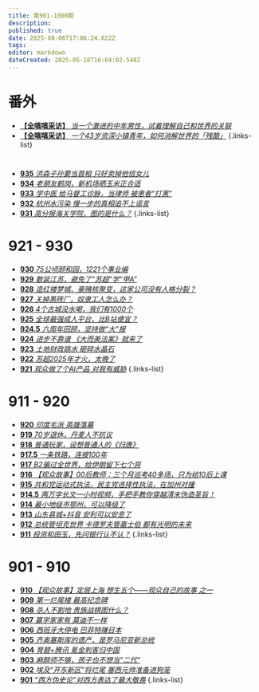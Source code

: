```yaml
---
title: 第901-1000期
description: 
published: true
date: 2025-08-06T17:06:24.022Z
tags: 
editor: markdown
dateCreated: 2025-05-10T16:04:02.548Z
---
```


# 番外

- [**【全嘻嘻采访】** *当一个激进的中年男性，试着理解自己和世界的关联*](/main/901-1000/2025interview-1.md)
- [**【全嘻嘻采访】** *一个43岁资深小镇青年，如何消解世界的「残酷」*](/main/901-1000/2025interview-2.md)
{.links-list}

#
<!--

# 991 - 1000

- [**1000** **](/main/901-1000/1000.md)
- [**999** **](/main/901-1000/999.md)
- [**998** **](/main/901-1000/998.md)
- [**997** **](/main/901-1000/997.md)
- [**996** **](/main/901-1000/996.md)
- [**995** **](/main/901-1000/995.md)
- [**994** **](/main/901-1000/994.md)
- [**993** **](/main/901-1000/993.md)
- [**992** **](/main/901-1000/992.md)
- [**991** **](/main/901-1000/991.md)
{.links-list}

# 981 - 990

- [**990** **](/main/901-1000/990.md)
- [**989** **](/main/901-1000/989.md)
- [**988** **](/main/901-1000/988.md)
- [**987** **](/main/901-1000/987.md)
- [**986** **](/main/901-1000/986.md)
- [**985** **](/main/901-1000/985.md)
- [**984** **](/main/901-1000/984.md)
- [**983** **](/main/901-1000/983.md)
- [**982** **](/main/901-1000/982.md)
- [**981** **](/main/901-1000/981.md)
{.links-list}

# 971 - 980

- [**980** **](/main/901-1000/980.md)
- [**979** **](/main/901-1000/979.md)
- [**978** **](/main/901-1000/978.md)
- [**977** **](/main/901-1000/977.md)
- [**976** **](/main/901-1000/976.md)
- [**975** **](/main/901-1000/975.md)
- [**974** **](/main/901-1000/974.md)
- [**973** **](/main/901-1000/973.md)
- [**972** **](/main/901-1000/972.md)
- [**971** **](/main/901-1000/971.md)
{.links-list}

# 961 - 970

- [**970** **](/main/901-1000/970.md)
- [**969** **](/main/901-1000/969.md)
- [**968** **](/main/901-1000/968.md)
- [**967** **](/main/901-1000/967.md)
- [**966** **](/main/901-1000/966.md)
- [**965** **](/main/901-1000/965.md)
- [**964** **](/main/901-1000/964.md)
- [**963** **](/main/901-1000/963.md)
- [**962** **](/main/901-1000/962.md)
- [**961** **](/main/901-1000/961.md)
{.links-list}

# 951 - 960

- [**960** **](/main/901-1000/960.md)
- [**959** **](/main/901-1000/959.md)
- [**958** **](/main/901-1000/958.md)
- [**957** **](/main/901-1000/957.md)
- [**956** **](/main/901-1000/956.md)
- [**955** **](/main/901-1000/955.md)
- [**954** **](/main/901-1000/954.md)
- [**953** **](/main/901-1000/953.md)
- [**952** **](/main/901-1000/952.md)
- [**951** **](/main/901-1000/951.md)
{.links-list}

# 941 - 950

- [**950** **](/main/901-1000/950.md)
- [**949** **](/main/901-1000/949.md)
- [**948** **](/main/901-1000/948.md)
- [**947** **](/main/901-1000/947.md)
- [**946** **](/main/901-1000/946.md)
- [**945** **](/main/901-1000/945.md)
- [**944** **](/main/901-1000/944.md)
- [**943** **](/main/901-1000/943.md)
- [**942** **](/main/901-1000/942.md)
- [**941** **](/main/901-1000/941.md)
{.links-list}

# 931 - 940

- [**940** **](/main/901-1000/940.md)
- [**939** **](/main/901-1000/939.md)
- [**938** **](/main/901-1000/938.md)
- [**937** **](/main/901-1000/937.md)
- [**936** **](/main/901-1000/936.md)-->
- [**935** *洪森子孙要当首相 只好卖掉他信女儿*](/main/901-1000/935.md)
- [**934** *老朋友鹤岗，新机场晒玉米正合适*](/main/901-1000/934.md)
- [**933** *学中医 给马督工诊脉，当律师 被患者“打黑”*](/main/901-1000/933.md)
- [**932** *杭州水污染 慢一步的真相追不上谣言*](/main/901-1000/932.md)
- [**931** *高分报海关学院，图的是什么？*](/main/901-1000/931.md)
{.links-list}

# 921 - 930

- [**930** *75公顷颐和园，1221个事业编*](/main/901-1000/930.md)
- [**929** *散装江苏，避免了“苏超”学“甲A”*](/main/901-1000/929.md)
- [**928** *造红楼梦城、豪赌核聚变，这家公司没有人格分裂？*](/main/901-1000/928.md)
- [**927** *关掉黑砖厂，奴隶工人怎么办？*](/main/901-1000/927.md)
- [**926** *4个古城没水喝，我们有1000个*](/main/901-1000/926.md)
- [**925** *全球最强成人平台，比B站便宜？*](/main/901-1000/925.md)
- [**924.5** *六周年回顾，坚持做“大”报*](/main/901-1000/924-1.md)
- [**924** *进步不靠谱 《大而美法案》就来了*](/main/901-1000/924.md)
- [**923** *土地财政跳水 砸碎水晶石*](/main/901-1000/923.md)
- [**922** *苏超2025年才火，太晚了*](/main/901-1000/922.md)
- [**921** *观众做了个AI产品 对我有威胁*](/main/901-1000/921.md)
{.links-list}

# 911 - 920

- [**920** *印度毛派 英雄落幕*](/main/901-1000/920.md)
- [**919** *70岁退休，丹麦人不抗议*](/main/901-1000/919.md)
- [**918** *普通玩家，设想普通人的《归唐》*](/main/901-1000/918.md)
- [**917.5** *一条铁路，连接100年*](/main/901-1000/917-1.md)
- [**917** *B2骗过全世界，给伊朗留下七个洞*](/main/901-1000/917.md)
- [**916** *【观众故事】00后教师：三个月巡考40多场，只为给10后上课*](/main/901-1000/916.md)
- [**915** *共和党运动式执法，民主党选择性执法，在加州对撞*](/main/901-1000/915.md)
- [**914.5** *两万字长文一小时视频，手把手教你穿越清末伪造圣旨！*](/main/901-1000/914-1.md)
- [**914** *最小地级市鄂州，可以降级了*](/main/901-1000/914.md)
- [**913** *山东县城+抖音 安利可以安息了*](/main/901-1000/913.md)
- [**912** *总统管坦克世界 卡德罗夫管嘉士伯 都有光明的未来*](/main/901-1000/912.md)
- [**911** *投资和田玉，先问银行认不认？*](/main/901-1000/911.md)
{.links-list}

# 901 - 910

- [**910** *【观众故事】定居上海 想生五个——观众自己的故事 之一*](/main/901-1000/910.md)
- [**909** *第一烂尾楼 最高纪念碑*](/main/901-1000/909.md)
- [**908** *杀人不割地 贵族战棋图什么？*](/main/901-1000/908.md)
- [**907** *赢学家家有 莫迪不一样*](/main/901-1000/907.md)
- [**906** *西班牙大停电 巴菲特赚日本*](/main/901-1000/906.md)
- [**905** *齐奥塞斯库的遗产，是罗马尼亚新总统*](/main/901-1000/905.md)
- [**904** *育碧+腾讯 氪金刺客归中国*](/main/901-1000/904.md)
- [**903** *麻醉师不够，孩子也不想当“二代”*](/main/901-1000/903.md)
- [**902** *埃及“开东新区”将烂尾 塞西元帅准备进狗笼*](/main/901-1000/902.md)
- [**901** *“西方伪史论”对西方表达了最大敬畏*](/main/901-1000/901.md)
{.links-list}
